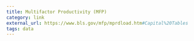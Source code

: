 ```yaml
---
title: Multifactor Productivity (MFP)
category: link
external_url: https://www.bls.gov/mfp/mprdload.htm#Capital%20Tables
tags: data
---
```

